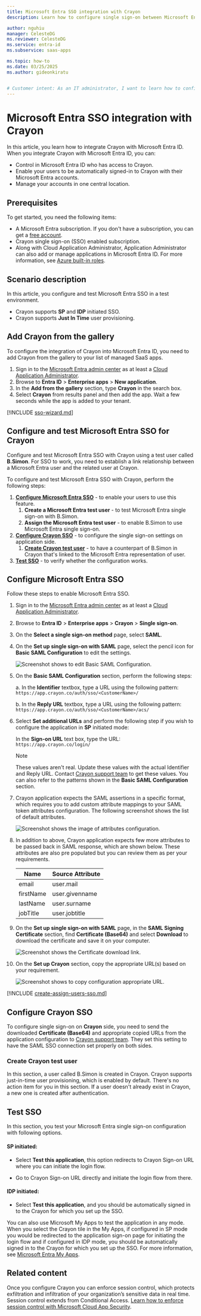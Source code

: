 ```yaml
---
title: Microsoft Entra SSO integration with Crayon
description: Learn how to configure single sign-on between Microsoft Entra ID and Crayon.

author: nguhiu
manager: CelesteDG
ms.reviewer: CelesteDG
ms.service: entra-id
ms.subservice: saas-apps

ms.topic: how-to
ms.date: 03/25/2025
ms.author: gideonkiratu


# Customer intent: As an IT administrator, I want to learn how to configure single sign-on between Microsoft Entra ID and Crayon so that I can control who has access to Crayon, enable automatic sign-in with Microsoft Entra accounts, and manage my accounts in one central location.
---
```


# Microsoft Entra SSO integration with Crayon

In this article,  you learn how to integrate Crayon with Microsoft Entra ID. When you integrate Crayon with Microsoft Entra ID, you can:

* Control in Microsoft Entra ID who has access to Crayon.
* Enable your users to be automatically signed-in to Crayon with their Microsoft Entra accounts.
* Manage your accounts in one central location.

## Prerequisites

To get started, you need the following items:

* A Microsoft Entra subscription. If you don't have a subscription, you can get a [free account](https://azure.microsoft.com/free/).
* Crayon single sign-on (SSO) enabled subscription.
* Along with Cloud Application Administrator, Application Administrator can also add or manage applications in Microsoft Entra ID.
For more information, see [Azure built-in roles](~/identity/role-based-access-control/permissions-reference.md).

## Scenario description

In this article,  you configure and test Microsoft Entra SSO in a test environment.

* Crayon supports **SP** and **IDP** initiated SSO.
* Crayon supports **Just In Time** user provisioning.

## Add Crayon from the gallery

To configure the integration of Crayon into Microsoft Entra ID, you need to add Crayon from the gallery to your list of managed SaaS apps.

1. Sign in to the [Microsoft Entra admin center](https://entra.microsoft.com) as at least a [Cloud Application Administrator](~/identity/role-based-access-control/permissions-reference.md#cloud-application-administrator).
1. Browse to **Entra ID** > **Enterprise apps** > **New application**.
1. In the **Add from the gallery** section, type **Crayon** in the search box.
1. Select **Crayon** from results panel and then add the app. Wait a few seconds while the app is added to your tenant.

[!INCLUDE [sso-wizard.md](~/identity/saas-apps/includes/sso-wizard.md)]

<a name='configure-and-test-azure-ad-sso-for-crayon'></a>

## Configure and test Microsoft Entra SSO for Crayon

Configure and test Microsoft Entra SSO with Crayon using a test user called **B.Simon**. For SSO to work, you need to establish a link relationship between a Microsoft Entra user and the related user at Crayon.

To configure and test Microsoft Entra SSO with Crayon, perform the following steps:

1. **[Configure Microsoft Entra SSO](#configure-azure-ad-sso)** - to enable your users to use this feature.
    1. **Create a Microsoft Entra test user** - to test Microsoft Entra single sign-on with B.Simon.
    1. **Assign the Microsoft Entra test user** - to enable B.Simon to use Microsoft Entra single sign-on.
1. **[Configure Crayon SSO](#configure-crayon-sso)** - to configure the single sign-on settings on application side.
    1. **[Create Crayon test user](#create-crayon-test-user)** - to have a counterpart of B.Simon in Crayon that's linked to the Microsoft Entra representation of user.
1. **[Test SSO](#test-sso)** - to verify whether the configuration works.

<a name='configure-azure-ad-sso'></a>

## Configure Microsoft Entra SSO

Follow these steps to enable Microsoft Entra SSO.

1. Sign in to the [Microsoft Entra admin center](https://entra.microsoft.com) as at least a [Cloud Application Administrator](~/identity/role-based-access-control/permissions-reference.md#cloud-application-administrator).
1. Browse to **Entra ID** > **Enterprise apps** > **Crayon** > **Single sign-on**.
1. On the **Select a single sign-on method** page, select **SAML**.
1. On the **Set up single sign-on with SAML** page, select the pencil icon for **Basic SAML Configuration** to edit the settings.

    ![Screenshot shows to edit Basic SAML Configuration.](common/edit-urls.png "Basic Configuration")

1. On the **Basic SAML Configuration** section, perform the following steps:

    a. In the **Identifier** textbox, type a URL using the following pattern:
    `https://app.crayon.co/auth/sso/<CustomerName>/`

    b. In the **Reply URL** textbox, type a URL using the following pattern:
    `https://app.crayon.co/auth/sso/<CustomerName>/acs/`

1. Select **Set additional URLs** and perform the following step if you wish to configure the application in **SP** initiated mode:

    In the **Sign-on URL** text box, type the URL:
    `https://app.crayon.co/login/`

    > [!Note]
    > These values aren't real. Update these values with the actual Identifier and Reply URL. Contact [Crayon support team](mailto:support@crayon.co) to get these values. You can also refer to the patterns shown in the **Basic SAML Configuration** section.

1. Crayon application expects the SAML assertions in a specific format, which requires you to add custom attribute mappings to your SAML token attributes configuration. The following screenshot shows the list of default attributes.

    ![Screenshot shows the image of attributes configuration.](common/default-attributes.png "Image")

1. In addition to above, Crayon application expects few more attributes to be passed back in SAML response, which are shown below. These attributes are also pre populated but you can review them as per your requirements.

    | Name | Source Attribute|
    | ------------ | --------- |
    | email | user.mail |
    | firstName | user.givenname |
    | lastName | user.surname |
    | jobTitle | user.jobtitle |

1. On the **Set up single sign-on with SAML** page, in the **SAML Signing Certificate** section,  find **Certificate (Base64)** and select **Download** to download the certificate and save it on your computer.

    ![Screenshot shows the Certificate download link.](common/certificatebase64.png "Certificate")

1. On the **Set up Crayon** section, copy the appropriate URL(s) based on your requirement.

	![Screenshot shows to copy configuration appropriate URL.](common/copy-configuration-urls.png "Metadata")  

<a name='create-an-azure-ad-test-user'></a>

[!INCLUDE [create-assign-users-sso.md](~/identity/saas-apps/includes/create-assign-users-sso.md)]

## Configure Crayon SSO

To configure single sign-on on **Crayon** side, you need to send the downloaded **Certificate (Base64)** and appropriate copied URLs from the application configuration to [Crayon support team](mailto:support@crayon.co). They set this setting to have the SAML SSO connection set properly on both sides.

### Create Crayon test user

In this section, a user called B.Simon is created in Crayon. Crayon supports just-in-time user provisioning, which is enabled by default. There's no action item for you in this section. If a user doesn't already exist in Crayon, a new one is created after authentication.

## Test SSO 

In this section, you test your Microsoft Entra single sign-on configuration with following options. 

#### SP initiated:

* Select **Test this application**, this option redirects to Crayon Sign-on URL where you can initiate the login flow.  

* Go to Crayon Sign-on URL directly and initiate the login flow from there.

#### IDP initiated:

* Select **Test this application**, and you should be automatically signed in to the Crayon for which you set up the SSO. 

You can also use Microsoft My Apps to test the application in any mode. When you select the Crayon tile in the My Apps, if configured in SP mode you would be redirected to the application sign-on page for initiating the login flow and if configured in IDP mode, you should be automatically signed in to the Crayon for which you set up the SSO. For more information, see [Microsoft Entra My Apps](/azure/active-directory/manage-apps/end-user-experiences#azure-ad-my-apps).

## Related content

Once you configure Crayon you can enforce session control, which protects exfiltration and infiltration of your organization’s sensitive data in real time. Session control extends from Conditional Access. [Learn how to enforce session control with Microsoft Cloud App Security](/cloud-app-security/proxy-deployment-aad).
